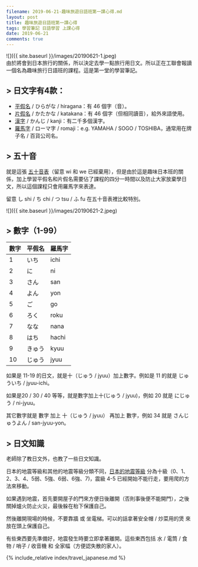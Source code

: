 ```yaml
---
filename: 2019-06-21-趣味旅遊日語班第一課心得.md
layout: post
title: 趣味旅遊日語班第一課心得
tags: 學習筆記 日語學習 上課心得
date: 2019-06-21
comments: true
---
```


![]({{ site.baseurl }}/images/20190621-1.jpeg)  
由於將會到日本旅行的關係，所以決定去學一點旅行用日文。所以正在工聯會報讀一個名為趣味旅行日語班的課程。這是第一堂的學習筆記。

## > 日文字有4款：

* [平假名](https://zh.wikipedia.org/wiki/%E5%B9%B3%E5%81%87%E5%90%8D) / ひらがな / hiragana：有 46 個字（音）。
* [片假名](https://zh.wikipedia.org/wiki/%E7%89%87%E5%81%87%E5%90%8D) / かたかな / katakana：有 46 個字（但相同讀音），給外來語使用。
* [漢字](https://zh.wikipedia.org/wiki/%E6%97%A5%E6%9C%AC%E6%B1%89%E5%AD%97) / かんじ / kanji：有二千多個漢字。
* [羅馬字](https://zh.wikipedia.org/wiki/%E6%97%A5%E8%AF%AD%E7%BD%97%E9%A9%AC%E5%AD%97) / ローマ字 / romaji：e.g. YAMAHA / SOGO / TOSHIBA，通常用在牌子名 / 百貨公司名。

## > 五十音

就是這張 [五十音表](https://zh.wikipedia.org/wiki/%E4%BA%94%E5%8D%81%E9%9F%B3)（留意 wi 和 we 已經棄用），但是由於這是趣味日本班的關係，加上學習平假名和片假名需要佔了課程的四分一時間以及防止大家放棄學日文，所以這個課程只會用羅馬字來表達。

留意 し shi / ち chi / つ tsu / ふ fu 在五十音表裡比較特別。

![]({{ site.baseurl }}/images/20190621-2.jpeg)


## > 數字（1-99）

| 數字 | 平假名 | 羅馬字 |
| --- | --- | --- |
|1|いち|ichi|
|2|に|ni|
|3|さん|san|
|4|よん|yon|
|5|ご|go|
|6|ろく|roku|
|7|なな|nana|
|8|はち|hachi|
|9|きゅう|kyuu|
|10|じゅう|jyuu|

 如果是 11-19 的日文，就是十（じゅう / jyuu）加上數字。例如是 11 的就是 じゅういち / jyuu-ichi。

如果是20 / 30 / 40 等等，就是數字加上十(じゅう / jyuu)，例如 20 就是 にじゅう / ni-jyuu。

其它數字就是 數字 加上 十（じゅう / jyuu） 再加上 數字，例如 34 就是 さんじゅうよん / san-jyuu-yon。

## > 日文知識

老師除了教日文外，也教了一些日文知識。

日本的地震等級和其他的地震等級分類不同，[日本的地震等級](https://zh.m.wikipedia.org/zh-hk/%E6%97%A5%E6%9C%AC%E6%B0%A3%E8%B1%A1%E5%BB%B3%E9%9C%87%E5%BA%A6%E7%AD%89%E7%B4%9A)
 分為十級（0、1、2、3、4、5弱、5強、6弱、6強、7)，震級 4-5 已經開始不能行走，要用爬的方法來移動。

如果遇到地震，首先要開屋子的門來方便日後離開（否則事後便不能開門），之後關掉爐火防止火災，最後躲在枱下保護自己。

然後離開現場的時候，不要靠牆 或 坐電梯。可以的話拿著安全帽 / 炒菜用的煲 來放在頭上保護自己。

有些東西要先準備好，地震發生時要立即拿著離開。這些東西包括 水 / 電筒 / 食物 / 哨子 / 收音機 和 全家幅（方便認失散的家人）。

{% include_relative index/travel_japanese.md %}
